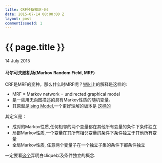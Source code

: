 ```yaml
---
title: CRF预备知识-04
date: 2015-07-14 00:00:00 Z
layout: post
commentIssueId: 1
---
```


{{ page.title }}
================

<p class="meta">14 July 2015 </p>

#### 马尔可夫随机场(Markov Random Field, MRF)

CRF是MRF的变种。那么什么时MRF呢？[Wiki](https://en.wikipedia.org/wiki/Markov_random_field)上的解释是这样的:

  - MRF = Markov network = undirected graphical model
  - 是一些用无向图描述的具有Markov性质的随机变量。
  - 其原型是[Ising Model](https://en.wikipedia.org/wiki/Ising_model),一个更好理解的版本是
  [这样的](http://wiki.swarma.net/index.php/ISING%E6%A8%A1%E5%9E%8B)

其定义是：

  - 成对的Markov性质,任何相邻的两个变量都在其他所有变量的条件下条件独立
  - 局部Markov性质,一个变量在其所有相邻变量的条件下条件独立于其他所有变量
  - 全局Markov性质, 任意两个变量子在一个独立子集的条件下都条件独立


一定要看[这个](http://research.microsoft.com/en-us/um/people/cmbishop/prml/pdf/Bishop-PRML-sample.pdf)弄明白clique以及条件独立的概念.
